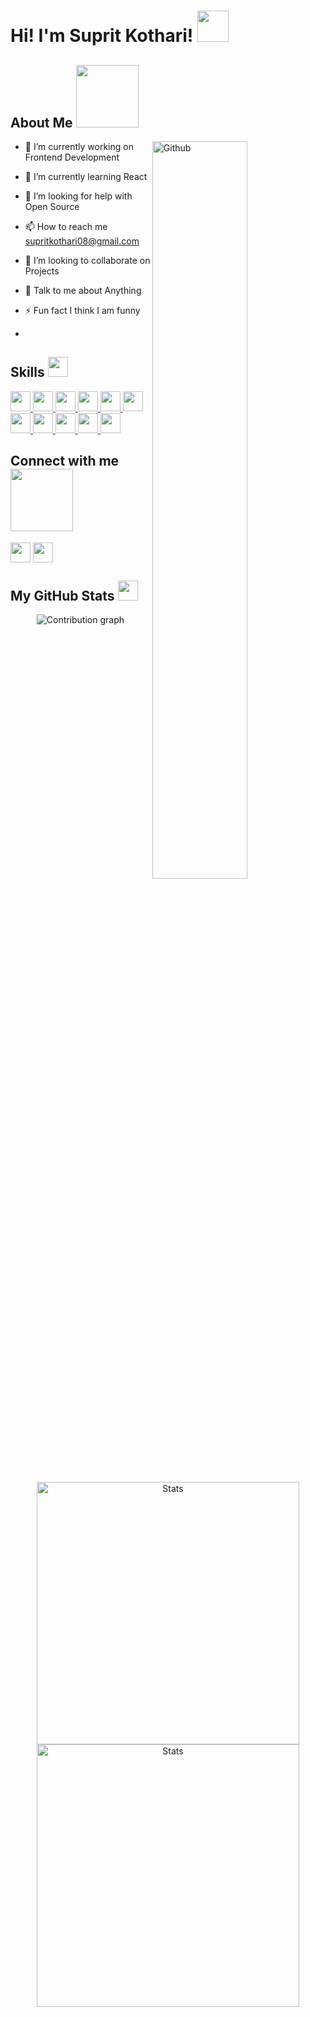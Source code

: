 <!-- <div align="center"> -->
<!-- <img width="100%" height = "550px" src="https://3b1b-posts.us-east-1.linodeobjects.com//images/topics/computer-science.jpg" alt="cover" /> -->
<!-- </div> -->


<h1> Hi! I'm Suprit Kothari! <img src = "https://raw.githubusercontent.com/MartinHeinz/MartinHeinz/master/wave.gif" width = 50px> </h1>

<h2> About Me <img src = "https://media0.giphy.com/media/KDDpcKigbfFpnejZs6/giphy.gif?cid=ecf05e47oy6f4zjs8g1qoiystc56cu7r9tb8a1fe76e05oty&rid=giphy.gif" width = 100px></h2>

<img width="55%" align="right" alt="Github" src="https://raw.githubusercontent.com/onimur/.github/master/.resources/git-header.svg" />


- 🔭 I’m currently working on Frontend Development

- 🌱 I’m currently learning React

- 🤝 I’m looking for help with Open Source

- 📫 How to reach me supritkothari08@gmail.com

- 👯 I’m looking to collaborate on Projects 

- 💬 Talk to me about Anything

- ⚡ Fun fact I think I am funny
-   

<h2> Skills <img src = "https://media2.giphy.com/media/QssGEmpkyEOhBCb7e1/giphy.gif?cid=ecf05e47a0n3gi1bfqntqmob8g9aid1oyj2wr3ds3mg700bl&rid=giphy.gif" width = 32px> </h2>
<a href= https://github.com/TUdayKiranReddy?tab=repositories&q=&type=&language=python&sort= > <img width ='32px' src ='https://raw.githubusercontent.com/rahulbanerjee26/githubAboutMeGenerator/main/icons/python.svg'> </a>
<a href= https://github.com/TUdayKiranReddy?tab=repositories&q=&type=&language=cpp&sort= > <img width ='32px' src ='https://raw.githubusercontent.com/rahulbanerjee26/githubAboutMeGenerator/main/icons/cpp.svg'> </a>
<a href= https://github.com/TUdayKiranReddy?tab=repositories&q=&type=&language=c&sort= > <img width ='32px' src ='https://raw.githubusercontent.com/rahulbanerjee26/githubAboutMeGenerator/main/icons/c.svg'> </a>
<a href= https://github.com/TUdayKiranReddy?tab=repositories&q=&type=&language=matlab&sort= > <img width ='32px' src ='https://raw.githubusercontent.com/rahulbanerjee26/githubAboutMeGenerator/main/icons/matlab.svg'> </a>
<a href= https://github.com/TUdayKiranReddy?tab=repositories&q=&type=&language=tensorflow&sort= > <img width ='32px' src ='https://raw.githubusercontent.com/rahulbanerjee26/githubAboutMeGenerator/main/icons/tensorflow.svg'> </a>
<a href= https://github.com/TUdayKiranReddy?tab=repositories&q=&type=&language=pytorch&sort= > <img width ='32px' src ='https://raw.githubusercontent.com/rahulbanerjee26/githubAboutMeGenerator/main/icons/pytorch.svg'> </a>
<a href= https://github.com/TUdayKiranReddy?tab=repositories&q=&type=&language=linux&sort= > <img width ='32px' src ='https://raw.githubusercontent.com/rahulbanerjee26/githubAboutMeGenerator/main/icons/linux.svg'> </a>
<a href= https://github.com/TUdayKiranReddy?tab=repositories&q=&type=&language=git&sort= > <img width ='32px' src ='https://raw.githubusercontent.com/rahulbanerjee26/githubAboutMeGenerator/main/icons/git.svg'> </a>
<a href= https://github.com/TUdayKiranReddy?tab=repositories&q=&type=&language=tex&sort= > <img width ='32px' src ='https://upload.wikimedia.org/wikipedia/commons/9/92/LaTeX_logo.svg'> </a>
<a href= https://github.com/TUdayKiranReddy?tab=repositories&q=&type=&language=opencv&sort= > <img width ='32px' src ='https://raw.githubusercontent.com/rahulbanerjee26/githubAboutMeGenerator/main/icons/opencv.svg'> </a>
<a href= https://github.com/TUdayKiranReddy?tab=repositories&q=&type=&language=arduino&sort= > <img width ='32px' src ='https://raw.githubusercontent.com/rahulbanerjee26/githubAboutMeGenerator/main/icons/arduino.svg'> </a>


<h2> Connect with me <img src='https://raw.githubusercontent.com/ShahriarShafin/ShahriarShafin/main/Assets/handshake.gif' width="100px"> </h2>
<a href = 'https://www.linkedin.com/in/supritkothari/'> <img width = '32px' align= 'center' src="https://raw.githubusercontent.com/rahulbanerjee26/githubAboutMeGenerator/main/icons/linked-in-alt.svg"/></a> 
<a href = 'https://github.com/M4STERR0SH1'> <img width = '32px' align= 'center' src="https://raw.githubusercontent.com/rahulbanerjee26/githubAboutMeGenerator/main/icons/github.svg"/></a> 



<h2> My GitHub Stats <img src='https://media1.giphy.com/media/du3J3cXyzhj75IOgvA/giphy.gif?cid=ecf05e47x2g034i9pzwtzzsd3xgg2w9nr94t4tflbbgo3008&rid=giphy.gif' width='32px'> </h2>

<!-- <a href="https://github.com/anuraghazra/github-readme-stats">
<img align="left" src="https://github-readme-stats.vercel.app/api?username=M4STERR0SH1&count_private=true&show_icons=true&theme=default" />
</a>
<a href="https://github.com/anuraghazra/convoychat">
<img align="center" src="https://github-readme-stats.vercel.app/api/top-langs/?username=M4STERR0SH1&theme=default" />
</a>
 -->
<p align="center"> 
  <img src="https://github-readme-activity-graph.cyclic.app/graph?username=M4STERR0SH1&theme=github-compact" alt="Contribution graph" />
  <img align="center" width="420" src="https://github-readme-stats.vercel.app/api?username=M4STERR0SH1&show_icons=true&theme=radical" alt="Stats" />
  <img align="center" width="420" src="https://github-readme-streak-stats.herokuapp.com/?user=M4STERR0SH1&theme=radical" alt="Stats" />
</p>


<br>
